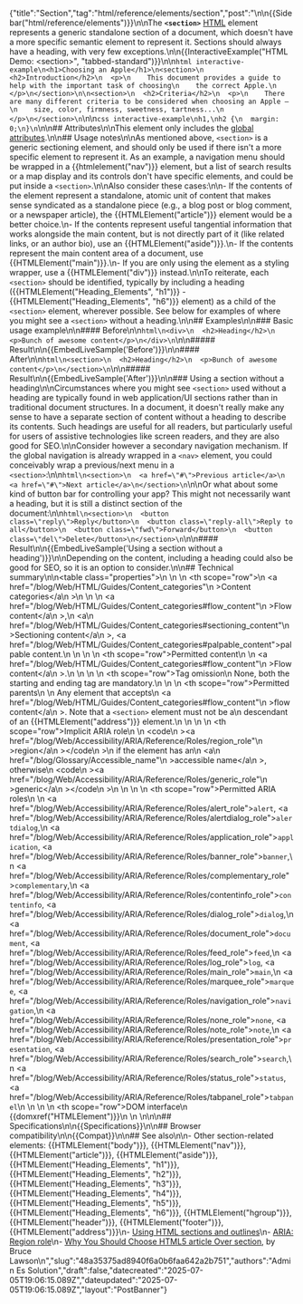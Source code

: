 {"title":"Section","tag":"html/reference/elements/section","post":"\n\n{{Sidebar(\"html/reference/elements\")}}\n\nThe **`<section>`** [HTML](/blog/Web/HTML) element represents a generic standalone section of a document, which doesn't have a more specific semantic element to represent it. Sections should always have a heading, with very few exceptions.\n\n{{InteractiveExample(\"HTML Demo: &lt;section&gt;\", \"tabbed-standard\")}}\n\n```html interactive-example\n<h1>Choosing an Apple</h1>\n<section>\n  <h2>Introduction</h2>\n  <p>\n    This document provides a guide to help with the important task of choosing\n    the correct Apple.\n  </p>\n</section>\n\n<section>\n  <h2>Criteria</h2>\n  <p>\n    There are many different criteria to be considered when choosing an Apple —\n    size, color, firmness, sweetness, tartness...\n  </p>\n</section>\n```\n\n```css interactive-example\nh1,\nh2 {\n  margin: 0;\n}\n```\n\n## Attributes\n\nThis element only includes the [global attributes](/blog/Web/HTML/Reference/Global_attributes).\n\n## Usage notes\n\nAs mentioned above, `<section>` is a generic sectioning element, and should only be used if there isn't a more specific element to represent it. As an example, a navigation menu should be wrapped in a {{htmlelement(\"nav\")}} element, but a list of search results or a map display and its controls don't have specific elements, and could be put inside a `<section>`.\n\nAlso consider these cases:\n\n- If the contents of the element represent a standalone, atomic unit of content that makes sense syndicated as a standalone piece (e.g., a blog post or blog comment, or a newspaper article), the {{HTMLElement(\"article\")}} element would be a better choice.\n- If the contents represent useful tangential information that works alongside the main content, but is not directly part of it (like related links, or an author bio), use an {{HTMLElement(\"aside\")}}.\n- If the contents represent the main content area of a document, use {{HTMLElement(\"main\")}}.\n- If you are only using the element as a styling wrapper, use a {{HTMLElement(\"div\")}} instead.\n\nTo reiterate, each `<section>` should be identified, typically by including a heading ({{HTMLElement(\"Heading_Elements\", \"h1\")}} - {{HTMLElement(\"Heading_Elements\", \"h6\")}} element) as a child of the `<section>` element, wherever possible. See below for examples of where you might see a `<section>` without a heading.\n\n## Examples\n\n### Basic usage example\n\n#### Before\n\n```html\n<div>\n  <h2>Heading</h2>\n  <p>Bunch of awesome content</p>\n</div>\n```\n\n##### Result\n\n{{EmbedLiveSample('Before')}}\n\n#### After\n\n```html\n<section>\n  <h2>Heading</h2>\n  <p>Bunch of awesome content</p>\n</section>\n```\n\n##### Result\n\n{{EmbedLiveSample('After')}}\n\n### Using a section without a heading\n\nCircumstances where you might see `<section>` used without a heading are typically found in web application/UI sections rather than in traditional document structures. In a document, it doesn't really make any sense to have a separate section of content without a heading to describe its contents. Such headings are useful for all readers, but particularly useful for users of assistive technologies like screen readers, and they are also good for SEO.\n\nConsider however a secondary navigation mechanism. If the global navigation is already wrapped in a `<nav>` element, you could conceivably wrap a previous/next menu in a `<section>`:\n\n```html\n<section>\n  <a href=\"#\">Previous article</a>\n  <a href=\"#\">Next article</a>\n</section>\n```\n\nOr what about some kind of button bar for controlling your app? This might not necessarily want a heading, but it is still a distinct section of the document:\n\n```html\n<section>\n  <button class=\"reply\">Reply</button>\n  <button class=\"reply-all\">Reply to all</button>\n  <button class=\"fwd\">Forward</button>\n  <button class=\"del\">Delete</button>\n</section>\n```\n\n#### Result\n\n{{EmbedLiveSample('Using a section without a heading')}}\n\nDepending on the content, including a heading could also be good for SEO, so it is an option to consider.\n\n## Technical summary\n\n<table class=\"properties\">\n  <tbody>\n    <tr>\n      <th scope=\"row\">\n        <a href=\"/blog/Web/HTML/Guides/Content_categories\"\n          >Content categories</a\n        >\n      </th>\n      <td>\n        <a href=\"/blog/Web/HTML/Guides/Content_categories#flow_content\"\n          >Flow content</a\n        >,\n        <a\n          href=\"/blog/Web/HTML/Guides/Content_categories#sectioning_content\"\n          >Sectioning content</a\n        >, <a href=\"/blog/Web/HTML/Guides/Content_categories#palpable_content\">palpable content</a>.\n      </td>\n    </tr>\n    <tr>\n      <th scope=\"row\">Permitted content</th>\n      <td>\n        <a href=\"/blog/Web/HTML/Guides/Content_categories#flow_content\"\n          >Flow content</a\n        >.\n      </td>\n    </tr>\n    <tr>\n      <th scope=\"row\">Tag omission</th>\n      <td>None, both the starting and ending tag are mandatory.</td>\n    </tr>\n    <tr>\n      <th scope=\"row\">Permitted parents</th>\n      <td>\n        Any element that accepts\n        <a href=\"/blog/Web/HTML/Guides/Content_categories#flow_content\"\n          >flow content</a\n        >. Note that a <code>&#x3C;section></code> element must not be a\n        descendant of an {{HTMLElement(\"address\")}} element.\n      </td>\n    </tr>\n    <tr>\n      <th scope=\"row\">Implicit ARIA role</th>\n      <td>\n        <code\n          ><a href=\"/blog/Web/Accessibility/ARIA/Reference/Roles/region_role\"\n            >region</a\n          ></code\n        >\n        if the element has an\n        <a\n          href=\"/blog/Glossary/Accessible_name\"\n          >accessible name</a\n        >, otherwise\n        <code\n          ><a href=\"/blog/Web/Accessibility/ARIA/Reference/Roles/generic_role\"\n            >generic</a\n          ></code\n        >\n      </td>\n    </tr>\n    <tr>\n      <th scope=\"row\">Permitted ARIA roles</th>\n      <td>\n        <a href=\"/blog/Web/Accessibility/ARIA/Reference/Roles/alert_role\"><code>alert</code></a>, <a href=\"/blog/Web/Accessibility/ARIA/Reference/Roles/alertdialog_role\"><code>alertdialog</code></a>,\n        <a href=\"/blog/Web/Accessibility/ARIA/Reference/Roles/application_role\"><code>application</code></a>, <a href=\"/blog/Web/Accessibility/ARIA/Reference/Roles/banner_role\"><code>banner</code></a>,\n        <a href=\"/blog/Web/Accessibility/ARIA/Reference/Roles/complementary_role\"><code>complementary</code></a>,\n        <a href=\"/blog/Web/Accessibility/ARIA/Reference/Roles/contentinfo_role\"><code>contentinfo</code></a>, <a href=\"/blog/Web/Accessibility/ARIA/Reference/Roles/dialog_role\"><code>dialog</code></a>,\n        <a href=\"/blog/Web/Accessibility/ARIA/Reference/Roles/document_role\"><code>document</code></a>, <a href=\"/blog/Web/Accessibility/ARIA/Reference/Roles/feed_role\"><code>feed</code></a>,\n        <a href=\"/blog/Web/Accessibility/ARIA/Reference/Roles/log_role\"><code>log</code></a>, <a href=\"/blog/Web/Accessibility/ARIA/Reference/Roles/main_role\"><code>main</code></a>,\n        <a href=\"/blog/Web/Accessibility/ARIA/Reference/Roles/marquee_role\"><code>marquee</code></a>, <a href=\"/blog/Web/Accessibility/ARIA/Reference/Roles/navigation_role\"><code>navigation</code></a>,\n        <a href=\"/blog/Web/Accessibility/ARIA/Reference/Roles/none_role\"><code>none</code></a>, <a href=\"/blog/Web/Accessibility/ARIA/Reference/Roles/note_role\"><code>note</code></a>,\n        <a href=\"/blog/Web/Accessibility/ARIA/Reference/Roles/presentation_role\"><code>presentation</code></a>, <a href=\"/blog/Web/Accessibility/ARIA/Reference/Roles/search_role\"><code>search</code></a>,\n        <a href=\"/blog/Web/Accessibility/ARIA/Reference/Roles/status_role\"><code>status</code></a>, <a href=\"/blog/Web/Accessibility/ARIA/Reference/Roles/tabpanel_role\"><code>tabpanel</code></a>\n      </td>\n    </tr>\n    <tr>\n      <th scope=\"row\">DOM interface</th>\n      <td>{{domxref(\"HTMLElement\")}}</td>\n    </tr>\n  </tbody>\n</table>\n\n## Specifications\n\n{{Specifications}}\n\n## Browser compatibility\n\n{{Compat}}\n\n## See also\n\n- Other section-related elements: {{HTMLElement(\"body\")}}, {{HTMLElement(\"nav\")}}, {{HTMLElement(\"article\")}}, {{HTMLElement(\"aside\")}}, {{HTMLElement(\"Heading_Elements\", \"h1\")}}, {{HTMLElement(\"Heading_Elements\", \"h2\")}}, {{HTMLElement(\"Heading_Elements\", \"h3\")}}, {{HTMLElement(\"Heading_Elements\", \"h4\")}}, {{HTMLElement(\"Heading_Elements\", \"h5\")}}, {{HTMLElement(\"Heading_Elements\", \"h6\")}}, {{HTMLElement(\"hgroup\")}}, {{HTMLElement(\"header\")}}, {{HTMLElement(\"footer\")}}, {{HTMLElement(\"address\")}}\n- [Using HTML sections and outlines](/blog/Web/HTML/Reference/Elements/Heading_Elements)\n- [ARIA: Region role](/blog/Web/Accessibility/ARIA/Reference/Roles/region_role)\n- [Why You Should Choose HTML5 article Over section](https://www.smashingmagazine.com/2020/01/html5-article-section/), by Bruce Lawson\n","slug":"48a35375ad8940f6a0b6faa642a2b751","authors":"Admin Es Solution","draft":false,"datecreated":"2025-07-05T19:06:15.089Z","dateupdated":"2025-07-05T19:06:15.089Z","layout":"PostBanner"}